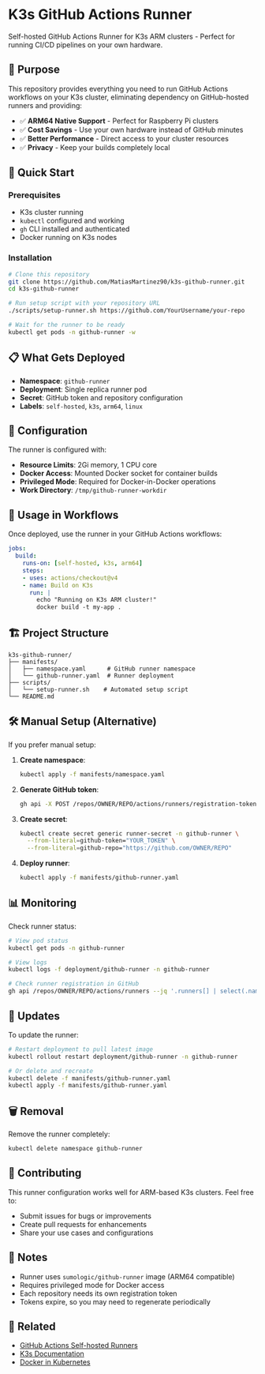 # K3s GitHub Actions Runner

Self-hosted GitHub Actions Runner for K3s ARM clusters - Perfect for running CI/CD pipelines on your own hardware.

## 🎯 Purpose

This repository provides everything you need to run GitHub Actions workflows on your K3s cluster, eliminating dependency on GitHub-hosted runners and providing:

- ✅ **ARM64 Native Support** - Perfect for Raspberry Pi clusters
- ✅ **Cost Savings** - Use your own hardware instead of GitHub minutes  
- ✅ **Better Performance** - Direct access to your cluster resources
- ✅ **Privacy** - Keep your builds completely local

## 🚀 Quick Start

### Prerequisites
- K3s cluster running
- `kubectl` configured and working
- `gh` CLI installed and authenticated
- Docker running on K3s nodes

### Installation

```bash
# Clone this repository
git clone https://github.com/MatiasMartinez90/k3s-github-runner.git
cd k3s-github-runner

# Run setup script with your repository URL
./scripts/setup-runner.sh https://github.com/YourUsername/your-repo

# Wait for the runner to be ready
kubectl get pods -n github-runner -w
```

## 📋 What Gets Deployed

- **Namespace**: `github-runner`
- **Deployment**: Single replica runner pod
- **Secret**: GitHub token and repository configuration
- **Labels**: `self-hosted`, `k3s`, `arm64`, `linux`

## 🔧 Configuration

The runner is configured with:

- **Resource Limits**: 2Gi memory, 1 CPU core
- **Docker Access**: Mounted Docker socket for container builds
- **Privileged Mode**: Required for Docker-in-Docker operations
- **Work Directory**: `/tmp/github-runner-workdir`

## 📖 Usage in Workflows

Once deployed, use the runner in your GitHub Actions workflows:

```yaml
jobs:
  build:
    runs-on: [self-hosted, k3s, arm64]
    steps:
    - uses: actions/checkout@v4
    - name: Build on K3s
      run: |
        echo "Running on K3s ARM cluster!"
        docker build -t my-app .
```

## 🏗️ Project Structure

```
k3s-github-runner/
├── manifests/
│   ├── namespace.yaml      # GitHub runner namespace
│   └── github-runner.yaml  # Runner deployment
├── scripts/
│   └── setup-runner.sh    # Automated setup script
└── README.md
```

## 🛠️ Manual Setup (Alternative)

If you prefer manual setup:

1. **Create namespace**:
   ```bash
   kubectl apply -f manifests/namespace.yaml
   ```

2. **Generate GitHub token**:
   ```bash
   gh api -X POST /repos/OWNER/REPO/actions/runners/registration-token --jq .token
   ```

3. **Create secret**:
   ```bash
   kubectl create secret generic runner-secret -n github-runner \
     --from-literal=github-token="YOUR_TOKEN" \
     --from-literal=github-repo="https://github.com/OWNER/REPO"
   ```

4. **Deploy runner**:
   ```bash
   kubectl apply -f manifests/github-runner.yaml
   ```

## 📊 Monitoring

Check runner status:

```bash
# View pod status
kubectl get pods -n github-runner

# View logs
kubectl logs -f deployment/github-runner -n github-runner

# Check runner registration in GitHub
gh api /repos/OWNER/REPO/actions/runners --jq '.runners[] | select(.name=="k3s-arm-runner")'
```

## 🔄 Updates

To update the runner:

```bash
# Restart deployment to pull latest image
kubectl rollout restart deployment/github-runner -n github-runner

# Or delete and recreate
kubectl delete -f manifests/github-runner.yaml
kubectl apply -f manifests/github-runner.yaml
```

## 🗑️ Removal

Remove the runner completely:

```bash
kubectl delete namespace github-runner
```

## 🤝 Contributing

This runner configuration works well for ARM-based K3s clusters. Feel free to:

- Submit issues for bugs or improvements
- Create pull requests for enhancements
- Share your use cases and configurations

## 📝 Notes

- Runner uses `sumologic/github-runner` image (ARM64 compatible)
- Requires privileged mode for Docker access
- Each repository needs its own registration token
- Tokens expire, so you may need to regenerate periodically

## 🔗 Related

- [GitHub Actions Self-hosted Runners](https://docs.github.com/en/actions/hosting-your-own-runners)
- [K3s Documentation](https://k3s.io/)
- [Docker in Kubernetes](https://kubernetes.io/docs/concepts/workloads/pods/)
